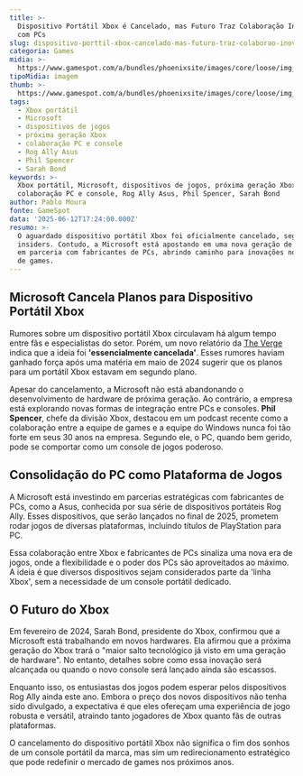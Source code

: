 ```yaml
---
title: >-
  Dispositivo Portátil Xbox é Cancelado, mas Futuro Traz Colaboração Inovadora
  com PCs
slug: dispositivo-porttil-xbox-cancelado-mas-futuro-traz-colaborao-inovadora-com-pcs
categoria: Games
midia: >-
  https://www.gamespot.com/a/bundles/phoenixsite/images/core/loose/img_broken.png
tipoMidia: imagem
thumb: >-
  https://www.gamespot.com/a/bundles/phoenixsite/images/core/loose/img_broken.png
tags:
  - Xbox portátil
  - Microsoft
  - dispositivos de jogos
  - próxima geração Xbox
  - colaboração PC e console
  - Rog Ally Asus
  - Phil Spencer
  - Sarah Bond
keywords: >-
  Xbox portátil, Microsoft, dispositivos de jogos, próxima geração Xbox,
  colaboração PC e console, Rog Ally Asus, Phil Spencer, Sarah Bond
author: Pablo Moura
fonte: GameSpot
data: '2025-06-12T17:24:00.000Z'
resumo: >-
  O aguardado dispositivo portátil Xbox foi oficialmente cancelado, segundo
  insiders. Contudo, a Microsoft está apostando em uma nova geração de consoles
  em parceria com fabricantes de PCs, abrindo caminho para inovações no mercado
  de games.
---
```


## Microsoft Cancela Planos para Dispositivo Portátil Xbox

Rumores sobre um dispositivo portátil Xbox circulavam há algum tempo entre fãs e especialistas do setor. Porém, um novo relatório da [The Verge](https://www.theverge.com/notepad-microsoft-newsletter/686101/microsoft-xbox-next-gen-console-handheld-hints-notepad) indica que a ideia foi **'essencialmente cancelada'**. Esses rumores haviam ganhado força após uma matéria em maio de 2024 sugerir que os planos para um portátil Xbox estavam em segundo plano.

Apesar do cancelamento, a Microsoft não está abandonando o desenvolvimento de hardware de próxima geração. Ao contrário, a empresa está explorando novas formas de integração entre PCs e consoles. **Phil Spencer**, chefe da divisão Xbox, destacou em um podcast recente como a colaboração entre a equipe de games e a equipe do Windows nunca foi tão forte em seus 30 anos na empresa. Segundo ele, o PC, quando bem gerido, pode se comportar como um console de jogos poderoso.

## Consolidação do PC como Plataforma de Jogos

A Microsoft está investindo em parcerias estratégicas com fabricantes de PCs, como a Asus, conhecida por sua série de dispositivos portáteis Rog Ally. Esses dispositivos, que serão lançados no final de 2025, prometem rodar jogos de diversas plataformas, incluindo títulos de PlayStation para PC.

Essa colaboração entre Xbox e fabricantes de PCs sinaliza uma nova era de jogos, onde a flexibilidade e o poder dos PCs são aproveitados ao máximo. A ideia é que diversos dispositivos sejam considerados parte da 'linha Xbox', sem a necessidade de um console portátil dedicado.

## O Futuro do Xbox

Em fevereiro de 2024, Sarah Bond, presidente do Xbox, confirmou que a Microsoft está trabalhando em novos hardwares. Ela afirmou que a próxima geração do Xbox trará o "maior salto tecnológico já visto em uma geração de hardware". No entanto, detalhes sobre como essa inovação será alcançada ou quando o novo console será lançado ainda são escassos.

Enquanto isso, os entusiastas dos jogos podem esperar pelos dispositivos Rog Ally ainda este ano. Embora o preço dos novos dispositivos não tenha sido divulgado, a expectativa é que eles ofereçam uma experiência de jogo robusta e versátil, atraindo tanto jogadores de Xbox quanto fãs de outras plataformas.

O cancelamento do dispositivo portátil Xbox não significa o fim dos sonhos de um console portátil da marca, mas sim um redirecionamento estratégico que pode redefinir o mercado de games nos próximos anos.

